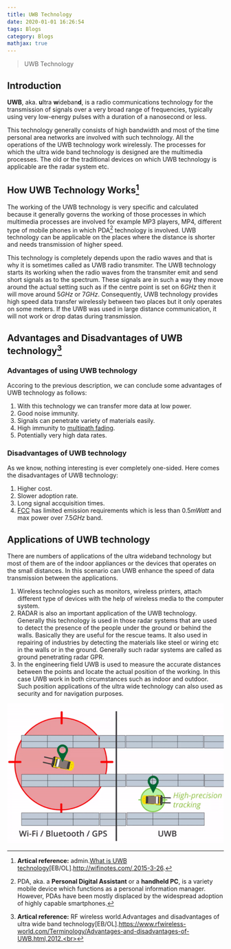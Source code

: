 ```yaml
---
title: UWB Technology
date: 2020-01-01 16:26:54
tags: Blogs
category: Blogs
mathjax: true
---
```

> UWB Technology

## Introduction
**UWB**, aka. **u**ltra **w**ideban**d**, is a radio communications technology for the transmission of signals over a very broad range of frequencies, typically using very low-energy pulses with a duration of a nanosecond or less.

This technology generally consists of high bandwidth and most of the time personal area networks are involved with such technology. All the operations of the UWB technology work wirelessly. The processes for which the ultra wide band technology is designed are the multimedia processes. The old or the traditional devices on which UWB technology is applicable are the radar system etc.

## How UWB Technology Works[^1]
The working of the UWB technology is very specific and calculated because it generally governs the working of those processes in which multimedia processes are involved for example MP3 players, MP4, different type of mobile phones in which PDA[^2] technology is involved. UWB technology can be applicable on the places where the distance is shorter and needs transmission of higher speed.

This technology is completely depends upon the radio waves and that is why it is sometimes called as UWB radio transmiter. The UWB technology starts its working when the radio waves from the transmiter emit and send short signals as to the spectrum. These signals are in such a way they move around the actual setting such as if the centre point is set on $6GHz$ then it will move around $5GHz$ or $7GHz$. Consequently, UWB technology provides high speed data transfer wirelessly between two places but it only operates on some meters. If the UWB was used in large distance communication, it will not work or drop datas during transmission.

## Advantages and Disadvantages of UWB technology[^3]

### Advantages of using UWB technology
Accoring to the previous description, we can conclude some advantages of UWB technology as follows:<br>
1. With this technology we can transfer more data at low power.
2. Good noise immunity.
3. Signals can penetrate variety of materials easily.
4. High immunity to [multipath fading](http://www.wirelesscommunication.nl/reference/chaptr03/fading/fading.htm).
5. Potentially very high data rates.

### Disadvantages of UWB technology
As we know, nothing interesting is ever completely one-sided. Here comes the disadvantages of UWB technology:<br>
1. Higher cost.
2. Slower adoption rate.
3. Long signal accquisition times.
4. [FCC](https://www.fcc.gov/) has limited emission requirements which is less than $0.5mWatt$ and max power over $7.5GHz$ band.

## Applications of UWB technology
There are numbers of applications of the ultra wideband technology but most of them are of the indoor appliances or the devices that operates on the small distances. In this scenario can UWB enhance the speed of data transmission between the applications.<br>
1. Wireless technologies such as monitors, wireless printers, attach different type of devices with the help of wireless media to the computer system.
2. RADAR is also an important application of the UWB technology. Generally this technology is used in those radar systems that are used to detect the presence of the people under the ground or behind the walls. Basically they are useful for the rescue teams. It also used in repairing of industries by detecting the materials like steel or wiring etc in the walls or in the ground. Generally such radar systems are called as ground penetrating radar GPR.
3. In the engineering field UWB is used to measure the accurate distances between the points and locate the actual position of the working. In this case UWB work in both circumstances such as indoor and outdoor. Such position applications of the ultra wide technology can also used as security and for navigation purposes.

![UWB Technology](UWB-Technology/warehouse-v6.gif "UWB")

[^1]: **Artical reference:** admin.[What is UWB technology](http://wifinotes.com/)[EB/OL].http://wifinotes.com/,2015-3-26.

[^2]: PDA, aka. a **Personal Digital Assistant** or a **handheld PC**, is a variety mobile device which functions as a personal information manager. However, PDAs have been mostly displaced by the widespread adoption of highly capable smartphones.

[^3]: **Artical reference:** RF wireless world.Advantages and disadvantages of ultra wide band technology[EB/OL].https://www.rfwireless-world.com/Terminology/Advantages-and-disadvantages-of-UWB.html,2012.<br>